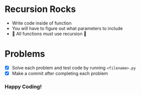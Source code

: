 # Recursion Rocks

- Write code inside of function
- You will have to figure out what parameters to include
- 🚨 All functions must use recursion 🚨

# Problems
- [x] Solve each problem and test code by running `<filename>.py`
- [x] Make a commit after completing each problem

### Happy Coding!